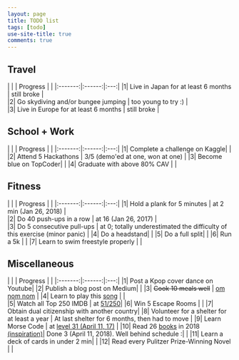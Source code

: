 ```yaml
---
layout: page
title: TODO list 
tags: [todo]
use-site-title: true
comments: true
---
```


## Travel

| |  | Progress | 
| |:-------:|:------:|:---:|
|1| Live in Japan for at least 6 months | still broke |  
|2| Go skydiving and/or bungee jumping | too young to try :) |  
|3| Live in Europe for at least 6 months | still broke |

## School + Work

| | | Progress | 
| |:-------:|:------:|:---:|
|1| Complete a challenge on Kaggle| |
|2| Attend 5 Hackathons | 3/5 (demo'ed at one, won at one) |
|3| Become blue on TopCoder| |
|4| Graduate with above 80% CAV | |

## Fitness

| |  | Progress | 
| |:-------:|:------:|:---:|
|1| Hold a plank for 5 minutes | at 2 min (Jan 26, 2018) |  
|2| Do 40 push-ups in a row | at 16 (Jan 26, 2017) |  
|3| Do 5 consecutive pull-ups | at 0; totally underestimated the difficulty of this exercise (minor panic) |
|4| Do a headstand|  |
|5| Do a full split| | 
|6| Run a 5k | |
|7| Learn to swim freestyle properly |  |  

## Miscellaneous

| |  | Progress | 
| |:-------:|:------:|:---:|
|1| Post a Kpop cover dance on Youtube|
|2| Publish a blog post on Medium| |
|3| <s>Cook 10 meals well</s> | [om nom nom](https://www.instagram.com/p/BcSSZ2Yg5Ve/?taken-by=an.nwin) |
|4| Learn to play this [song](https://www.youtube.com/watch?v=BUXKoix4Q4I) |  |  
|5| Watch all Top 250 IMDB | at [51/250]()|
|6| Win 5 Escape Rooms | |
|7| Obtain dual citizenship with another country|
|8| Volunteer for a shelter for at least a year | At last shelter for 6 months, then had to move |
|9| Learn Morse Code | at [level 31 (April 11, 17)](https://www.memrise.com/course/151/learn-morse-code/) |
|10| Read 26 [books](books/2018-01-26-books2018) in 2018 [(inspiration)](https://collegeinfogeek.com/25pages/)| Done 3 (April 11, 2018). Well behind schedule :| |
|11| Learn a deck of cards in under 2 min| |
|12| Read every Pulitzer Prize-Winning Novel |  |  


<!-- |27| Type at 100 wpm | |  -->
<!-- |28| Solve a Rubik's cube in 3 min| | -->
